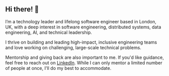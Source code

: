 ## Hi there! 👋

I’m a technology leader and lifelong software engineer based in London, UK, with a deep interest in software engineering, distributed systems, data engineering, AI, and technical leadership.

I thrive on building and leading high-impact, inclusive engineering teams and love working on challenging, large-scale technical problems.

Mentorship and giving back are also important to me. If you'd like guidance, feel free to reach out on [LinkedIn](https://linkedin.com/in/zahirabdi/). While I can only mentor a limited number of people at once, I'll do my best to accommodate.